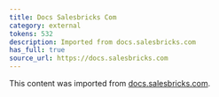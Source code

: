 ```yaml
---
title: Docs Salesbricks Com
category: external
tokens: 532
description: Imported from docs.salesbricks.com
has_full: true
source_url: https://docs.salesbricks.com
---
```


This content was imported from [docs.salesbricks.com](https://docs.salesbricks.com).
